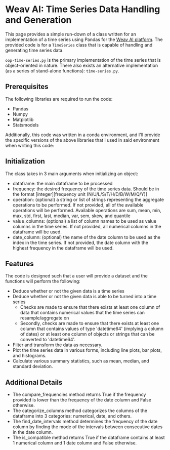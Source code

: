 # Weav AI: Time Series Data Handling and Generation
This page provides a simple run-down of a class written for an implementation of a time series using Pandas for the [Weav AI platform](https://weav.ai/). The provided code is for a `TimeSeries` class that is capable of handling and generating time series data. 

`oop-time-series.py` is the primary implementation of the time series that is object-oriented in nature. There also exists an alternative implementation (as a series of stand-alone functions): `time-series.py`.

## Prerequisites

The following libraries are required to run the code:
 - Pandas
 - Numpy
 - Matplotlib
 - Statsmodels

Additionally, this code was written in a conda environment, and I'll provide the specific versions of the above libraries that I used in said environment when writing this code:

## Initialization
The class takes in 3 main arguments when initializing an object:
- dataframe: the main dataframe to be processed
- frequency: the desired frequency of the time series data. Should be in the format [integer][frequency unit (N/U/L/S/T/H/D/B/W/M/Q/Y)]
- operation: (optional) a string or list of strings representing the aggregate operations to be performed. If not provided, all of the available operations will be performed. Available operations are sum, mean, min, max, std, first, last, median, var, sem, skew, and quantile
- value_columns: (optional) a list of column names to be used as value columns in the time series. If not provided, all numerical columns in the dataframe will be used.
- date_column: (optional) the name of the date column to be used as the index in the time series. If not provided, the date column with the highest frequency in the dataframe will be used.

## Features

The code is designed such that a user will provide a dataset and the functions will perform the following:
 - Deduce whether or not the given data is a time series
 - Deduce whether or not the given data is able to be turned into a time series
    - Checks are made to ensure that there exists at least one column of data that contains numerical values that the time series can resample/aggregate on
    - Secondly, checks are made to ensure that there exists at least one column that contains values of type 'datetime64' (implying a column of dates) or at least one column of objects or strings that can be converted to 'datetime64'.
 - Filter and transform the data as necessary.
 - Plot the time series data in various forms, including line plots, bar plots, and histograms.
 - Calculate various summary statistics, such as mean, median, and standard deviation.

## Additional Details
- The compare_frequencies method returns True if the frequency provided is lower than the frequency of the date column and False otherwise.
- The categorize_columns method categorizes the columns of the dataframe into 3 categories: numerical, date, and others.
- The find_date_intervals method determines the frequency of the date column by finding the mode of the intervals between consecutive dates in the date column.
- The is_compatible method returns True if the dataframe contains at least 1 numerical column and 1 date column and False otherwise.


